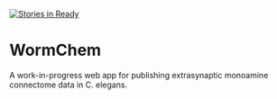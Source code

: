 [![Stories in Ready](https://badge.waffle.io/clbarnes/wormchem-prototype.png?label=ready&title=Ready)](http://waffle.io/clbarnes/wormchem-prototype)

# WormChem

A work-in-progress web app for publishing extrasynaptic monoamine connectome data in C. elegans.

